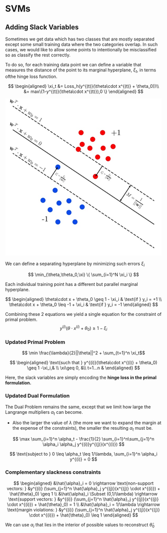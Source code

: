 # SVMs

## Adding Slack Variables

Sometimes we get data which has two classes that are mostly separated except some small training data where the two categories overlap. In such cases, we would like to allow some points to intentionally be misclassified so as classify the rest correctly. 

To do so, for each training data point we can define a variable that measures the distance of the point to its marginal hyperplane, $\xi_t$, in terms ofthe hinge loss function.

$$
\begin{aligned}
\xi_t &= Loss_h(y^{(t)}(\theta\cdot x^{(t)} + \theta_0))\\ 
&= max\{1-y^{(t)}(\theta\cdot x^{(t)}),0 \} 
\end{aligned}
$$

<p align="center">
<img src="pictures/slack_variable.jpg">
</p>


We can define a separating hyperplane by minimizing such errors $\xi_i$

$$ \min_{\theta,\theta_0,\xi} \{ \sum_{i=1}^N \xi_i \} $$

Each individual training point has a different but parallel marginal hyperplane.

$$ 
\begin{aligned}
\theta\cdot x + \theta_0 \geq 1 - \xi_i & \text{if } y_i = +1 \\
\theta\cdot x + \theta_0 \leq -1 + \xi_i & \text{if } y_i = -1
\end{aligned}
$$

Combining these 2 equations we yield a single equation for the constraint of primal problem.
$$ y^{(i)}(\theta\cdot x^{(i)} + \theta_0) \geq 1 -\xi_i $$

### Updated Primal Problem
$$ \min \frac{\lambda}{2}||\theta||^2 + \sum_{t=1}^n \xi_t$$ 

$$
\begin{aligned}  
\text{such that } y^{(i)}(\theta\cdot x^{(i)} + \theta_0) \geq 1 -\xi_i,& \\
\xi\geq 0, &\\
t=1...n &
\end{aligned}
$$

Here, the slack variables are simply encoding the **hinge loss in the primal formulation.**

### Updated Dual Formulation

The Dual Problem remains the same, except that we limit how large the Langrange multipliers $\alpha_t$ can become. 

- Also the larger the value of $\lambda$ (the more we want to expand the margin at the expense of the constraints), the smaller the resulting $\alpha_t$ must be.

$$ \max \sum_{i=1}^n \alpha_t - \frac{1}{2} \sum_{i=1}^n\sum_{j=1}^n \alpha_i \alpha_j y^{(i)}y^{(j)}(x^{(i)}) $$

$$ \text{subject to } 0 \leq \alpha_t \leq 1/\lambda, \sum_{i=1}^n \alpha_i y^{(i)} = 0 $$

### Complementary slackness constraints

$$ 
\begin{aligned}
&\hat{\alpha}_i = 0 \rightarrow \text{non-support vectors: } &y^{(i)} (\sum_{j=1}^n \hat{\alpha}_j y^{(j)}(x^{(j)} \cdot x^{(i)}) + \hat{\theta}_0) \geq 1 \\
&\hat{\alpha}_i \Subset (0,1/\lambda) \rightarrow \text{support vectors: } &y^{(i)} (\sum_{j=1}^n \hat{\alpha}_j y^{(j)}(x^{(j)} \cdot x^{(i)}) + \hat{\theta}_0) = 1 \\
&\hat{\alpha}_i = 1/\lambda \rightarrow \text{margin violations: } &y^{(i)} (\sum_{j=1}^n \hat{\alpha}_j y^{(j)}(x^{(j)} \cdot x^{(i)}) + \hat{\theta}_0) \leq 1
\end{aligned}
$$

We can use $\alpha_i$ that lies in the interior of possible values to reconstruct $\hat{\theta}_0$